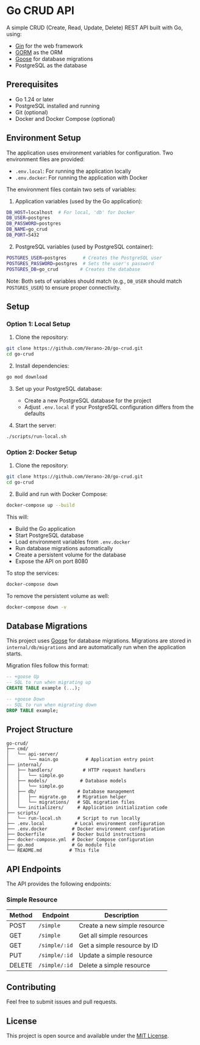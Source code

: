 # Go CRUD API

A simple CRUD (Create, Read, Update, Delete) REST API built with Go, using:
- [Gin](https://github.com/gin-gonic/gin) for the web framework
- [GORM](https://gorm.io) as the ORM
- [Goose](https://github.com/pressly/goose) for database migrations
- PostgreSQL as the database

## Prerequisites

- Go 1.24 or later
- PostgreSQL installed and running
- Git (optional)
- Docker and Docker Compose (optional)

## Environment Setup

The application uses environment variables for configuration. Two environment files are provided:

- `.env.local`: For running the application locally
- `.env.docker`: For running the application with Docker

The environment files contain two sets of variables:

1. Application variables (used by the Go application):
```bash
DB_HOST=localhost  # For local, 'db' for Docker
DB_USER=postgres
DB_PASSWORD=postgres
DB_NAME=go_crud
DB_PORT=5432
```

2. PostgreSQL variables (used by PostgreSQL container):
```bash
POSTGRES_USER=postgres      # Creates the PostgreSQL user
POSTGRES_PASSWORD=postgres  # Sets the user's password
POSTGRES_DB=go_crud        # Creates the database
```

Note: Both sets of variables should match (e.g., `DB_USER` should match `POSTGRES_USER`) to ensure proper connectivity.

## Setup

### Option 1: Local Setup

1. Clone the repository:
```bash
git clone https://github.com/Verano-20/go-crud.git
cd go-crud
```

2. Install dependencies:
```bash
go mod download
```

3. Set up your PostgreSQL database:
   - Create a new PostgreSQL database for the project
   - Adjust `.env.local` if your PostgreSQL configuration differs from the defaults

4. Start the server:
```bash
./scripts/run-local.sh
```

### Option 2: Docker Setup

1. Clone the repository:
```bash
git clone https://github.com/Verano-20/go-crud.git
cd go-crud
```

2. Build and run with Docker Compose:
```bash
docker-compose up --build
```

This will:
- Build the Go application
- Start PostgreSQL database
- Load environment variables from `.env.docker`
- Run database migrations automatically
- Create a persistent volume for the database
- Expose the API on port 8080

To stop the services:
```bash
docker-compose down
```

To remove the persistent volume as well:
```bash
docker-compose down -v
```

## Database Migrations

This project uses [Goose](https://github.com/pressly/goose) for database migrations. Migrations are stored in `internal/db/migrations` and are automatically run when the application starts.

Migration files follow this format:
```sql
-- +goose Up
-- SQL to run when migrating up
CREATE TABLE example (...);

-- +goose Down
-- SQL to run when migrating down
DROP TABLE example;
```

## Project Structure

```
go-crud/
├── cmd/
│   └── api-server/
│       └── main.go          # Application entry point
├── internal/
│   ├── handlers/           # HTTP request handlers
│   │   └── simple.go
│   ├── models/            # Database models
│   │   └── simple.go
│   ├── db/               # Database management
│   │   ├── migrate.go    # Migration helper
│   │   └── migrations/   # SQL migration files
│   └── initializers/     # Application initialization code
├── scripts/
│   └── run-local.sh      # Script to run locally
├── .env.local           # Local environment configuration
├── .env.docker         # Docker environment configuration
├── Dockerfile          # Docker build instructions
├── docker-compose.yml  # Docker Compose configuration
├── go.mod              # Go module file
└── README.md          # This file
```

## API Endpoints

The API provides the following endpoints:

### Simple Resource

| Method | Endpoint | Description |
|--------|----------|-------------|
| POST | `/simple` | Create a new simple resource |
| GET | `/simple` | Get all simple resources |
| GET | `/simple/:id` | Get a simple resource by ID |
| PUT | `/simple/:id` | Update a simple resource |
| DELETE | `/simple/:id` | Delete a simple resource |

## Contributing

Feel free to submit issues and pull requests.

## License

This project is open source and available under the [MIT License](LICENSE). 